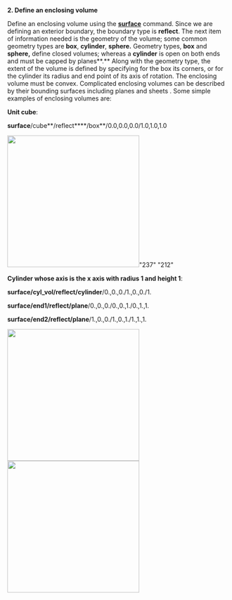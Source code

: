 
**2. Define an enclosing volume**

Define an enclosing volume using the [**surface**](commands/SURFACE.md)
 command. Since we are defining an exterior boundary, the boundary type
is **reflect**. The next item of information needed is the geometry of
the volume; some common geometry types are **box**, **cylinder**,
**sphere.** Geometry types, **box** and **sphere,** define closed
volumes; whereas a **cylinder** is open on both ends and must be capped
by planes**.** Along with the geometry type, the extent of the volume is
defined by specifying for the box its corners, or for the cylinder its
radius and end point of its axis of rotation. The enclosing volume must
be convex. Complicated enclosing volumes can be described by their
bounding surfaces including planes and sheets . Some simple examples of
enclosing volumes are:

**Unit cube**:

**surface**/cube**/reflect****/box**/0.0,0.0,0.0/1.0,1.0,1.0

<img height="300" width="300" src="/assets/images/Image219.gif">"237" "212"

**Cylinder whose axis is the x axis with radius 1 and height 1**:

**surface/cyl\_vol/reflect/cylinder**/0.,0.,0./1.,0.,0./1.

**surface/end1/reflect/plane**/0.,0.,0./0.,0.,1./0.,1.,1.

**surface/end2/reflect/plane**/1.,0.,0./1.,0.,1./1.,1.,1.

<img height="300" width="300" src="/assets/images/Image220.gif">
<img height="300" width="300" src="/assets/images/Image221.gif">
